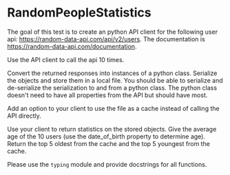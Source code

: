 # RandomPeopleStatistics

The goal of this test is to create an python API client for the following user api: https://random-data-api.com/api/v2/users. The documentation is https://random-data-api.com/documentation.

Use the API client to call the api 10 times.

Convert the returned responses into instances of a python class. Serialize the objects and store them in a local file. You should be able to serialize and de-serialize the serialization to and from a python class. The python class doesn't need to have all properties from the API but should have most. 

Add an option to your client to use the file as a cache instead of calling the API directly.

Use your client to return statistics on the stored objects. Give the average age of the 10 users (use the date_of_birth property to determine age). Return the top 5 oldest from the cache and the top 5 youngest from the cache.

Please use the `typing` module and provide docstrings for all functions.